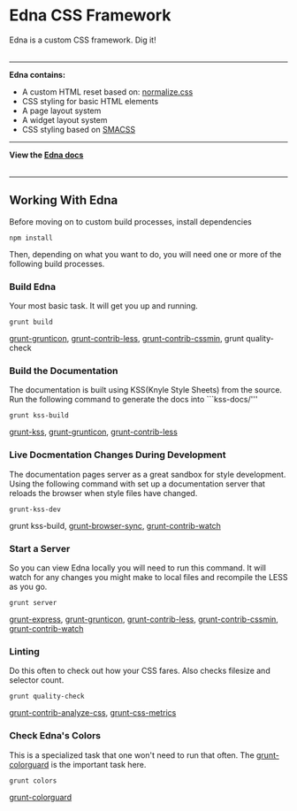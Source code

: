 # Edna CSS Framework

Edna is a custom CSS framework. Dig it!<br/><br/>

---

**Edna contains:**

 - A custom HTML reset based on: [normalize.css][2]
 - CSS styling for basic HTML elements
 - A page layout system
 - A widget layout system
 - CSS styling based on [SMACSS][3]

---

**View the <a href="docs/docs.md">Edna docs</a>**<br/><br/>

---

## Working With Edna

Before moving on to custom build processes, install dependencies

```
npm install
```

Then, depending on what you want to do, you will need one or more of the following build processes.

### Build Edna

Your most basic task. It will get you up and running.

```
grunt build
```

[grunt-grunticon][4], [grunt-contrib-less][5], [grunt-contrib-cssmin][15], grunt quality-check

### Build the Documentation

The documentation is built using KSS(Knyle Style Sheets) from the source. Run the following command to generate the docs into ```kss-docs/'''

```
grunt kss-build
```

[grunt-kss][13], [grunt-grunticon][4], [grunt-contrib-less][5]

### Live Docmentation Changes During Development

The documentation pages server as a great sandbox for style development. Using the following command with set up a documentation server that reloads the browser when style files have changed.

```
grunt-kss-dev
```

grunt kss-build, [grunt-browser-sync][14], [grunt-contrib-watch][8]

### Start a Server

So you can view Edna locally you will need to run this command. It will watch for any changes you might make to local files and recompile the LESS as you go.

```
grunt server
```

[grunt-express][9], [grunt-grunticon][4], [grunt-contrib-less][5], [grunt-contrib-cssmin][15], [grunt-contrib-watch][8]

### Linting

Do this often to check out how your CSS fares. Also checks filesize and selector count.

```
grunt quality-check
```

[grunt-contrib-analyze-css][11], [grunt-css-metrics][10]

### Check Edna's Colors

This is a specialized task that one won't need to run that often. The [grunt-colorguard][6] is the important task here.

```
grunt colors
```

[grunt-colorguard][6]


  [1]: http://eae-buzzdev801.epnet.com:8030
  [2]: http://necolas.github.io/normalize.css/
  [3]: http://smacss.com/
  [4]: https://github.com/filamentgroup/grunticon
  [5]: https://github.com/gruntjs/grunt-contrib-less
  [6]: https://www.npmjs.org/package/grunt-colorguard
  [7]: https://github.com/phamann/grunt-css-metrics
  [8]: https://github.com/gruntjs/grunt-contrib-watch
  [9]: https://github.com/blai/grunt-express
  [10]: https://github.com/phamann/grunt-css-metrics
  [11]: https://github.com/DeuxHuitHuit/grunt-contrib-analyze-css
  [12]: docs/docs.md
  [13]: https://github.com/t32k/grunt-kss
  [14]: https://github.com/shakyShane/grunt-browser-sync
  [15]: https://github.com/gruntjs/grunt-contrib-cssmin
